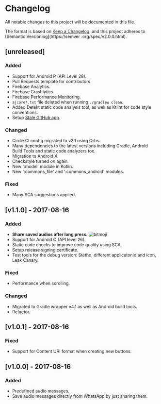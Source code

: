 # Changelog
All notable changes to this project will be documented in this file.

The format is based on [Keep a Changelog](https://keepachangelog.com/en/1.0.0/), and this project adheres to [Semantic Versioning](https://semver
.org/spec/v2.0.0.html).

## [unreleased]
### Added
  - Support for Android P (API Level 28).
  - Pull Requests template for contributors.
  - Firebase Analytics. 
  - Firebase Crashlytics.
  - Firebase Performance Monitoring.
  - `ajcore*.txt` file deleted when running `./gradlew clean`.
  - Added Detekt static code analysis tool, as well as Ktlint for code style conventions.
  - Setup [Stale GitHub app](https://github.com/apps/stale).

### Changed
  - Circle CI config migrated to v2.1 using Orbs.
  - Many dependencies to the latest versions including Gradle, Android Build Tools and static code analyzers too.
  - Migration to Android X.
  - Checkstyle turned on again.
  - New ':model' module in Kotlin.
  - New ':commons_file' and ':commons_android' modules.

### Fixed
  - Many SCA suggestions applied.

## [v1.1.0] - 2017-08-16

### Added
  - **Share saved audios after long press.** ![bitmoji](https://render.bitstrips.com/v2/cpanel/8363918-196115675_6-s4-v1.png?transparent=1&palette=1&width=246)
  - Support for Android O (API level 26).
  - Static code checks to improve code quality using SCA.
  - Setup release signing certificate.
  - Test tools for the debug version: Stetho, different applicatonId and icon, Leak Canary.

### Fixed
  - Performance when scrolling.

### Changed
  - Migrated to Gradle wrapper v4.1 as well as Android build tools.
  - Refactor.

## [v1.0.1] - 2017-08-16

### Fixed
  - Support for Content URI format when creating new buttons.

## [v1.0.0] - 2017-08-16
### Added
  - Predefined audio messages.
  - Save audio messages directly from WhatsApp by just sharing them.